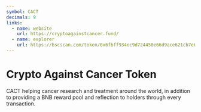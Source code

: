 ```yaml
---
symbol: CACT
decimals: 9
links:
  - name: website
    url: https://cryptoagainstcancer.fund/
  - name: explorer
    url: https://bscscan.com/token/0x6fbff934ec9d724450e66d9ace621cb7e67ceb5a
---
```


# Crypto Against Cancer Token

CACT helping cancer research and treatment around the world, in addition to providing a BNB reward pool and reflection to holders through every transaction.
